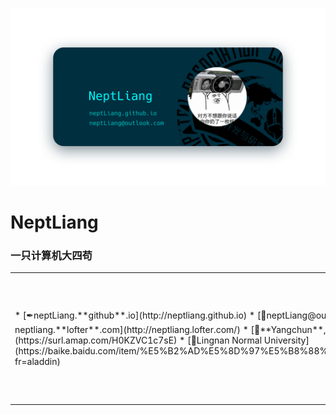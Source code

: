 ![Banner](img/Banner.png)

# NeptLiang

### 一只计算机大四苟

<table>
           <tr>
                      <td>
                                 <div>
                                            * [✒neptLiang.**github**.io](http://neptliang.github.io)
                                            * [📧neptLiang@outlook.com](mailto://neptliang@outlook.com)
                                            * [📷neptliang.**lofter**.com](http://neptliang.lofter.com/)
                                            * [🏡**Yangchun**, Guangdong, China](https://surl.amap.com/H0KZVC1c7sE)
                                            * [🏫Lingnan Normal University](https://baike.baidu.com/item/%E5%B2%AD%E5%8D%97%E5%B8%88%E8%8C%83%E5%AD%A6%E9%99%A2/13852375?fr=aladdin)
                                 </div>
                      </td>
                      <td>

```
_______________________________________
           ___         _
          |   |___ ___| |_
          | | | -_|  -|  _|
          |_|_|___|  _|___|
           NEPTUNE|_|LIANG
                                          
      Hellow!It's MING's GitHub
  Everything is based on MIUI(#滑稽)
      Android Bar @MING19980628          
_______________________________________
```
</td>
</tr>
</table>
